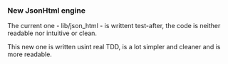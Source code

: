 ### New JsonHtml engine ###

The current one - lib/json_html - is writtent test-after, the code is neither
readable nor intuitive or clean.

This new one is written usint real TDD, is a lot simpler and cleaner and
is more readable.
